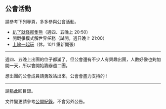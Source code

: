 ## 公會活動

請參考下列專頁，多多參與公會活動。

- [趴了就怪那隻熊](https://badbadweather.github.io/raid.html)（週四、五晚上 20:50）
- 開戰爭模式解世界任務（試開，週日晚上 21:00）
- [上線一起玩](https://badbadweather.github.io/mon.html)（休，10/1 重新開張）

--- 

週四、五晚上出團的位子都滿了，但公會還有不少人有興趣出團，人數好像也夠加開一天，所以會開始籌辦週二團。

想出團的公會成員請勇敢站出來，公會會盡力支持的！

--- 

請[點此](https://badbadweather.github.io/)回目錄。

文件變更請參考[公開紀錄](https://github.com/badbadweather/badbadweather.github.io/commits/master/activities.md)，不會另外公告。
